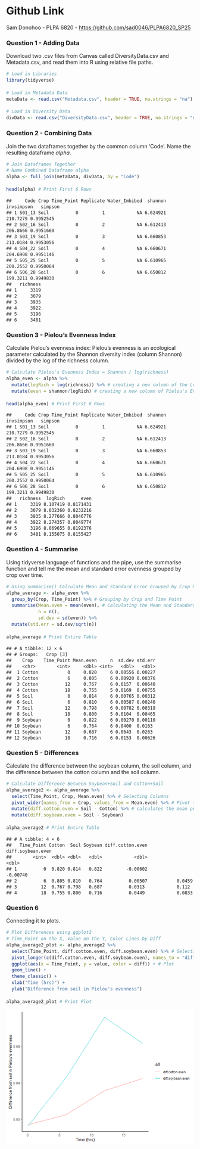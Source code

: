 # Github Link

Sam Donohoo - PLPA 6820 - <https://github.com/sad0046/PLPA6820_SP25>

### Question 1 - Adding Data

Download two .csv files from Canvas called DiversityData.csv and
Metadata.csv, and read them into R using relative file paths.

``` r
# Load in Libraries
library(tidyverse)

# Load in Metadata Data
metaData <- read.csv("Metadata.csv", header = TRUE, na.strings = "na")

# Load in Diversity Data
divData <- read.csv("DiversityData.csv", header = TRUE, na.strings = "na")
```

### Question 2 - Combining Data

Join the two dataframes together by the common column ‘Code’. Name the
resulting dataframe *alpha*.

``` r
# Join Dataframes Together
# Name Combined Dataframe alpha
alpha <- full_join(metaData, divData, by = "Code")

head(alpha) # Print First 6 Rows
```

    ##     Code Crop Time_Point Replicate Water_Imbibed  shannon invsimpson   simpson
    ## 1 S01_13 Soil          0         1            NA 6.624921   210.7279 0.9952545
    ## 2 S02_16 Soil          0         2            NA 6.612413   206.8666 0.9951660
    ## 3 S03_19 Soil          0         3            NA 6.660853   213.0184 0.9953056
    ## 4 S04_22 Soil          0         4            NA 6.660671   204.6908 0.9951146
    ## 5 S05_25 Soil          0         5            NA 6.610965   200.2552 0.9950064
    ## 6 S06_28 Soil          0         6            NA 6.650812   199.3211 0.9949830
    ##   richness
    ## 1     3319
    ## 2     3079
    ## 3     3935
    ## 4     3922
    ## 5     3196
    ## 6     3481

### Question 3 - Pielou’s Evenness Index

Calculate Pielou’s evenness index: Pielou’s evenness is an ecological
parameter calculated by the Shannon diversity index (column Shannon)
divided by the log of the richness column.

``` r
# Calculate Pielou's Evenness Index = Shannon / log(richness)
alpha_even <- alpha %>%
  mutate(logRich = log(richness)) %>% # creating a new column of the Log Richness
  mutate(even = shannon/logRich) # creating a new column of Pielou's Evenness

head(alpha_even) # Print First 6 Rows
```

    ##     Code Crop Time_Point Replicate Water_Imbibed  shannon invsimpson   simpson
    ## 1 S01_13 Soil          0         1            NA 6.624921   210.7279 0.9952545
    ## 2 S02_16 Soil          0         2            NA 6.612413   206.8666 0.9951660
    ## 3 S03_19 Soil          0         3            NA 6.660853   213.0184 0.9953056
    ## 4 S04_22 Soil          0         4            NA 6.660671   204.6908 0.9951146
    ## 5 S05_25 Soil          0         5            NA 6.610965   200.2552 0.9950064
    ## 6 S06_28 Soil          0         6            NA 6.650812   199.3211 0.9949830
    ##   richness  logRich      even
    ## 1     3319 8.107419 0.8171431
    ## 2     3079 8.032360 0.8232216
    ## 3     3935 8.277666 0.8046776
    ## 4     3922 8.274357 0.8049774
    ## 5     3196 8.069655 0.8192376
    ## 6     3481 8.155075 0.8155427

### Question 4 - Summarise

Using tidyverse language of functions and the pipe, use the summarise
function and tell me the mean and standard error evenness grouped by
crop over time.

``` r
# Using summarise() Calculate Mean and Standard Error Grouped by Crop Over Time
alpha_average <- alpha_even %>%
  group_by(Crop, Time_Point) %>% # Grouping by Crop and Time Point
  summarise(Mean.even = mean(even), # Calculating the Mean and Standard Error for Evenness
            n = n(),
            sd.dev = sd(even)) %>%
  mutate(std.err = sd.dev/sqrt(n))

alpha_average # Print Entire Table
```

    ## # A tibble: 12 × 6
    ## # Groups:   Crop [3]
    ##    Crop    Time_Point Mean.even     n  sd.dev std.err
    ##    <chr>        <int>     <dbl> <int>   <dbl>   <dbl>
    ##  1 Cotton           0     0.820     6 0.00556 0.00227
    ##  2 Cotton           6     0.805     6 0.00920 0.00376
    ##  3 Cotton          12     0.767     6 0.0157  0.00640
    ##  4 Cotton          18     0.755     5 0.0169  0.00755
    ##  5 Soil             0     0.814     6 0.00765 0.00312
    ##  6 Soil             6     0.810     6 0.00587 0.00240
    ##  7 Soil            12     0.798     6 0.00782 0.00319
    ##  8 Soil            18     0.800     5 0.0104  0.00465
    ##  9 Soybean          0     0.822     6 0.00270 0.00110
    ## 10 Soybean          6     0.764     6 0.0400  0.0163 
    ## 11 Soybean         12     0.687     6 0.0643  0.0263 
    ## 12 Soybean         18     0.716     6 0.0153  0.00626

### Question 5 - Differences

Calculate the difference between the soybean column, the soil column,
and the difference between the cotton column and the soil column.

``` r
# Calculate Difference Between Soybean+Soil and Cotton+Soil
alpha_average2 <- alpha_average %>%
  select(Time_Point, Crop, Mean.even) %>% # Selecting Columns
  pivot_wider(names_from = Crop, values_from = Mean.even) %>% # Pivot to Wide Format
  mutate(diff.cotton.even = Soil - Cotton) %>% # calculates the mean per Treatment and Fungicide
  mutate(diff.soybean.even = Soil - Soybean)

alpha_average2 # Print Entire Table
```

    ## # A tibble: 4 × 6
    ##   Time_Point Cotton  Soil Soybean diff.cotton.even diff.soybean.even
    ##        <int>  <dbl> <dbl>   <dbl>            <dbl>             <dbl>
    ## 1          0  0.820 0.814   0.822         -0.00602          -0.00740
    ## 2          6  0.805 0.810   0.764          0.00507           0.0459 
    ## 3         12  0.767 0.798   0.687          0.0313            0.112  
    ## 4         18  0.755 0.800   0.716          0.0449            0.0833

### Question 6

Connecting it to plots.

``` r
# Plot Differences using ggplot2
# Time_Point on the X, Value on the Y, Color Lines by Diff
alpha_average2_plot <- alpha_average2 %>%
  select(Time_Point, diff.cotton.even, diff.soybean.even) %>% # Selecting Columns
  pivot_longer(c(diff.cotton.even, diff.soybean.even), names_to = "diff") %>% # Pivot to Long Format
  ggplot(aes(x = Time_Point, y = value, color = diff)) + # Plot
  geom_line() +
  theme_classic() +
  xlab("Time (hrs)") +
  ylab("Difference from soil in Pielou's evenness")

alpha_average2_plot # Print Plot
```

![](Donohoo_Sam_Coding_Challenge_5_files/figure-gfm/Question%206-1.png)<!-- -->
